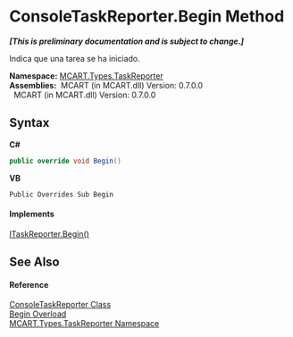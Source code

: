 # ConsoleTaskReporter.Begin Method 
 _**\[This is preliminary documentation and is subject to change.\]**_

Indica que una tarea se ha iniciado.

**Namespace:**&nbsp;<a href="256f3901-18cb-eeca-835c-7de778822db3">MCART.Types.TaskReporter</a><br />**Assemblies:**&nbsp;&nbsp;MCART (in MCART.dll) Version: 0.7.0.0<br />&nbsp;&nbsp;MCART (in MCART.dll) Version: 0.7.0.0<br />

## Syntax

**C#**<br />
``` C#
public override void Begin()
```

**VB**<br />
``` VB
Public Overrides Sub Begin
```


#### Implements
<a href="c6bef476-6606-389c-4bab-bfee41ee6bc6">ITaskReporter.Begin()</a><br />

## See Also


#### Reference
<a href="33ab697e-a7c6-ba80-19b2-ef4705632f90">ConsoleTaskReporter Class</a><br /><a href="3c10ba10-23a7-4c68-325a-4150df9f16a1">Begin Overload</a><br /><a href="256f3901-18cb-eeca-835c-7de778822db3">MCART.Types.TaskReporter Namespace</a><br />